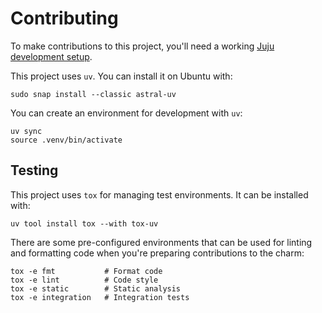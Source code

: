 # Contributing

To make contributions to this project, you'll need a working [Juju development setup](https://juju.is/docs/sdk/dev-setup).

This project uses `uv`. You can install it on Ubuntu with:

```shell
sudo snap install --classic astral-uv
```

You can create an environment for development with `uv`:

```shell
uv sync
source .venv/bin/activate
```

## Testing
This project uses `tox` for managing test environments. It can be installed
with:

```shell
uv tool install tox --with tox-uv
```

There are some pre-configured environments
that can be used for linting and formatting code when you're preparing contributions to the charm:

```shell
tox -e fmt           # Format code
tox -e lint          # Code style
tox -e static        # Static analysis
tox -e integration   # Integration tests
```
